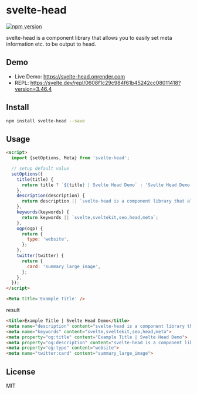 # svelte-head

[![npm version](https://badge.fury.io/js/svelte-head.svg)](https://badge.fury.io/js/svelte-head)

svelte-head is a component library that allows you to easily set meta information etc. to be output to head.

## Demo

- Live Demo: https://svelte-head.onrender.com
- REPL: https://svelte.dev/repl/0608f1c29c984f61b45242cc08011418?version=3.46.4

## Install

```bash
npm install svelte-head --save
```

## Usage

```html
<script>
  import {setOptions, Meta} from 'svelte-head';

  // setup default value
  setOptions({
    title(title) {
      return title ? `${title} | Svelte Head Demo` : 'Svelte Head Demo';
    },
    description(description) {
      return description || `svelte-head is a component library that allows you to easily set meta information etc. to be output to head.`;
    },
    keywords(keywords) {
      return keywords || `svelte,sveltekit,seo,head,meta`;
    },
    ogp(ogp) {
      return {
        type: 'website',
      };
    },
    twitter(twitter) {
      return {
        card: 'summary_large_image',
      };
    },
  });
</script>

<Meta title='Example Title' />
```

result

```html
<title>Example Title | Svelte Head Demo</title>
<meta name="description" content="svelte-head is a component library that allows you to easily set meta information etc. to be output to head.">
<meta name="keywords" content="svelte,sveltekit,seo,head,meta">
<meta property="og:title" content="Example Title | Svelte Head Demo">
<meta property="og:description" content="svelte-head is a component library that allows you to easily set meta information etc. to be output to head.">
<meta property="og:type" content="website">
<meta name="twitter:card" content="summary_large_image">
```

## License

MIT
